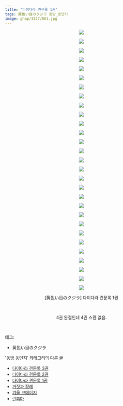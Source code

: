 ```yaml
---
title: "다이다라 견문록 1권"
tags: 黄色い目のクジラ 동방_동인지
image: ghap/3327/001.jpg
---
```

<div class="article">
<p style="text-align: center; clear: none; float: none;"><img src="{{ site.nasurl }}/ghap/3327/001.jpg"/></p>
<p style="text-align: center; clear: none; float: none;"><img src="{{ site.nasurl }}/ghap/3327/002.jpg"/></p>
<p style="text-align: center; clear: none; float: none;"><img src="{{ site.nasurl }}/ghap/3327/003.jpg"/></p>
<p style="text-align: center; clear: none; float: none;"><img src="{{ site.nasurl }}/ghap/3327/004.jpg"/></p>
<p style="text-align: center; clear: none; float: none;"><img src="{{ site.nasurl }}/ghap/3327/005.jpg"/></p>
<p style="text-align: center; clear: none; float: none;"><img src="{{ site.nasurl }}/ghap/3327/006.jpg"/></p>
<p style="text-align: center; clear: none; float: none;"><img src="{{ site.nasurl }}/ghap/3327/007.jpg"/></p>
<p style="text-align: center; clear: none; float: none;"><img src="{{ site.nasurl }}/ghap/3327/008.jpg"/></p>
<p style="text-align: center; clear: none; float: none;"><img src="{{ site.nasurl }}/ghap/3327/009.jpg"/></p>
<p style="text-align: center; clear: none; float: none;"><img src="{{ site.nasurl }}/ghap/3327/010.jpg"/></p>
<p style="text-align: center; clear: none; float: none;"><img src="{{ site.nasurl }}/ghap/3327/011.jpg"/></p>
<p style="text-align: center; clear: none; float: none;"><img src="{{ site.nasurl }}/ghap/3327/012.jpg"/></p>
<p style="text-align: center; clear: none; float: none;"><img src="{{ site.nasurl }}/ghap/3327/013.jpg"/></p>
<p style="text-align: center; clear: none; float: none;"><img src="{{ site.nasurl }}/ghap/3327/014.jpg"/></p>
<p style="text-align: center; clear: none; float: none;"><img src="{{ site.nasurl }}/ghap/3327/015.jpg"/></p>
<p style="text-align: center; clear: none; float: none;"><img src="{{ site.nasurl }}/ghap/3327/016.jpg"/></p>
<p style="text-align: center; clear: none; float: none;"><img src="{{ site.nasurl }}/ghap/3327/017.jpg"/></p>
<p style="text-align: center; clear: none; float: none;"><img src="{{ site.nasurl }}/ghap/3327/018.jpg"/></p>
<p style="text-align: center; clear: none; float: none;"><img src="{{ site.nasurl }}/ghap/3327/019.jpg"/></p>
<p style="text-align: center; clear: none; float: none;"><img src="{{ site.nasurl }}/ghap/3327/020.jpg"/></p>
<p style="text-align: center; clear: none; float: none;"><img src="{{ site.nasurl }}/ghap/3327/021.jpg"/></p>
<p style="text-align: center; clear: none; float: none;"><img src="{{ site.nasurl }}/ghap/3327/022.jpg"/></p>
<p style="text-align: center; clear: none; float: none;"><img src="{{ site.nasurl }}/ghap/3327/023.jpg"/></p>
<p style="text-align: center; clear: none; float: none;"><img src="{{ site.nasurl }}/ghap/3327/024.jpg"/></p>
<p style="text-align: center; clear: none; float: none;"><img src="{{ site.nasurl }}/ghap/3327/025.jpg"/></p>
<p style="text-align: center; clear: none; float: none;"><img src="{{ site.nasurl }}/ghap/3327/026.jpg"/></p>
<p style="text-align: center; clear: none; float: none;"><img src="{{ site.nasurl }}/ghap/3327/027.jpg"/></p>
<p style="text-align: center; clear: none; float: none;"><img src="{{ site.nasurl }}/ghap/3327/028.jpg"/></p>
<p style="text-align: center; clear: none; float: none;"><img src="{{ site.nasurl }}/ghap/3327/029.jpg"/></p>
<p style="text-align: center; clear: none; float: none;">[黄色い目のクジラ] 다이다라 견문록 1권</p>
<p style="text-align: center; clear: none; float: none;"><br/></p>
<p style="text-align: center; clear: none; float: none;">4권 완결인데 4권 스캔 없음.</p>
<p><br/></p>
</div><div class="tagTrail">
<p>태그: </p>
<ul>
<li>黄色い目のクジラ</li>
</ul>
</div><div class="another">
<p>'동방 동인지' 카테고리의 다른 글</p>
<ul>
<li><a href="/2017-06-01-ghap_3329">다이다라 견문록 3권</a></li>
<li><a href="/2017-06-01-ghap_3328">다이다라 견문록 2권</a></li>
<li><a href="/2017-06-01-ghap_3327">다이다라 견문록 1권</a></li>
<li><a href="/2017-06-01-ghap_3326">거짓과 장례</a></li>
<li><a href="/2017-06-01-ghap_3325">겨울 코메이지</a></li>
<li><a href="/2017-06-01-ghap_3324">란쨔마</a></li>
</ul>
</div><div class="cb_module cb_fluid">
<div class="cb_wrt cb_profile">
</div><!-- commentList close -->
</div>